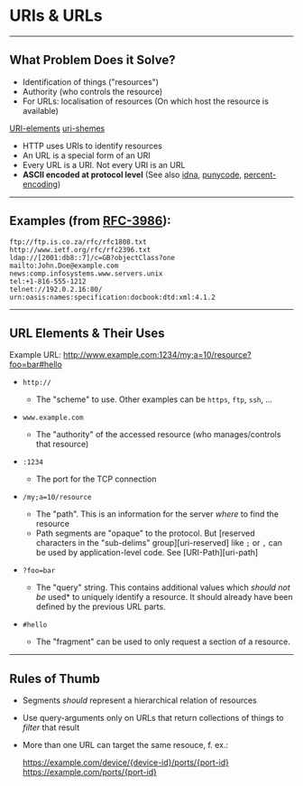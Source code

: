 # URIs & URLs

---

## What Problem Does it Solve?

* Identification of things ("resources")
* Authority (who controls the resource)
* For URLs: localisation of resources (On which host the resource is available)

[URI-elements][uri-elements]
[uri-shemes](https://www.iana.org/assignments/uri-schemes/uri-schemes.xhtml)

* HTTP uses URIs to identify resources
* An URL is a special form of an URI
* Every URL is a URI. Not every URI is an URL
* **ASCII encoded at protocol level** (See also [idna][idna],
  [punycode][punycode], [percent-encoding][pct-encoding])

[uri-elements]: https://tools.ietf.org/html/rfc3986#section-3
[idna]:    https://tools.ietf.org/html/rfc5890
[punycode]: https://tools.ietf.org/html/rfc3492
[pct-encoding]: https://tools.ietf.org/html/rfc3986#section-2.1

---

## Examples (from [RFC-3986](https://tools.ietf.org/html/rfc3986)):

    ftp://ftp.is.co.za/rfc/rfc1808.txt
    http://www.ietf.org/rfc/rfc2396.txt
    ldap://[2001:db8::7]/c=GB?objectClass?one
    mailto:John.Doe@example.com
    news:comp.infosystems.www.servers.unix
    tel:+1-816-555-1212
    telnet://192.0.2.16:80/
    urn:oasis:names:specification:docbook:dtd:xml:4.1.2

---

## URL Elements & Their Uses

Example URL: http://www.example.com:1234/my;a=10/resource?foo=bar#hello

* `http://`
    * The "scheme" to use. Other examples can be `https`, `ftp`, `ssh`, ...

* `www.example.com`
    * The "authority" of the accessed resource (who manages/controls that
      resource)

* `:1234`
    * The port for the TCP connection

* `/my;a=10/resource`
    * The "path". This is an information for the server *where* to find the
      resource
    * Path segments are "opaque" to the protocol. But
      [reserved characters in the "sub-delims" group][uri-reserved]
      like `;` or `,` can be used by application-level code. See
      [URI-Path][uri-path]

* `?foo=bar`
    * The "query" string. This contains additional values which *should not be*
      used* to uniquely identify a resource. It should already have been
      defined by the previous URL parts.

* `#hello`
    * The "fragment" can be used to only request a section of a resource.

---

## Rules of Thumb

* Segments *should* represent a hierarchical relation of resources
* Use query-arguments only on URLs that return collections of things to
  *filter* that result
* More than one URL can target the same resouce, f. ex.:

    https://example.com/device/{device-id}/ports/{port-id}
    https://example.com/ports/{port-id}
